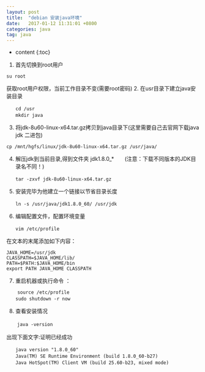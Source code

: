 ```yaml
---
layout: post
title:  "debian 安装java环境"
date:   2017-01-12 11:31:01 +0800
categories: java
tag: java
---
```


* content
{:toc}


1. 首先切换到root用户
```
su root
```

获取root用户权限，当前工作目录不变(需要root密码)
2. 在usr目录下建立java安装目录
```
　　cd /usr
　　mkdir java
```
3. 将jdk-8u60-linux-x64.tar.gz拷贝到java目录下(这里需要自己去官网下载java jdk 二进包)
　

```
cp /mnt/hgfs/linux/jdk-8u60-linux-x64.tar.gz /usr/java/
```
4. 解压jdk到当前目录,得到文件夹 jdk1.8.0_*　　(注意：下载不同版本的JDK目录名不同！)
```
　　tar -zxvf jdk-8u60-linux-x64.tar.gz
```
5. 安装完毕为他建立一个链接以节省目录长度
```
　　ln -s /usr/java/jdk1.8.0_60/ /usr/jdk
```
6. 编辑配置文件，配置环境变量
```
　　vim /etc/profile
```

在文本的末尾添加如下内容：
```
JAVA_HOME=/usr/jdk
CLASSPATH=$JAVA_HOME/lib/
PATH=$PATH:$JAVA_HOME/bin
export PATH JAVA_HOME CLASSPATH
```
7. 重启机器或执行命令 ：
```
    source /etc/profile
　　sudo shutdown -r now
```
8. 查看安装情况

　　`java -version`

出现下面文字:证明已经成功
```
　　java version "1.8.0_60"
　　Java(TM) SE Runtime Environment (build 1.8.0_60-b27)
　　Java HotSpot(TM) Client VM (build 25.60-b23, mixed mode)
```